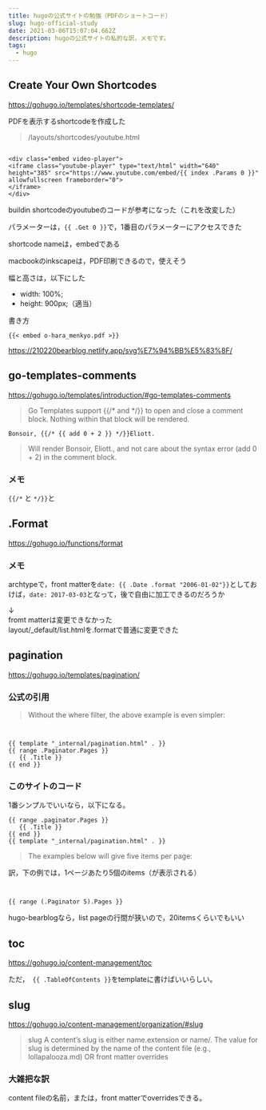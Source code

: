 ```yaml
---
title: hugoの公式サイトの勉強（PDFのショートコード）
slug: hugo-official-study
date: 2021-03-06T15:07:04.662Z
description: hugoの公式サイトの私的な訳，メモです。
tags:
  - hugo
---
```

## Create Your Own Shortcodes

<https://gohugo.io/templates/shortcode-templates/>

PDFを表示するshortcodeを作成した

>/layouts/shortcodes/youtube.html
```

<div class="embed video-player">
<iframe class="youtube-player" type="text/html" width="640" height="385" src="https://www.youtube.com/embed/{{ index .Params 0 }}" allowfullscreen frameborder="0">
</iframe>
</div>
```

buildin shortcodeのyoutubeのコードが参考になった（これを改変した）

パラメーターは，`{{ .Get 0 }}`で，1番目のパラメーターにアクセスできた

shortcode nameは，embedである

macbookのinkscapeは，PDF印刷できるので，使えそう

幅と高さは，以下にした

- width: 100%;
- height: 900px;（適当）

書き方
```
{{< embed o-hara_menkyo.pdf >}}
```

<https://210220bearblog.netlify.app/svg%E7%94%BB%E5%83%8F/>

## go-templates-comments
<https://gohugo.io/templates/introduction/#go-templates-comments>
>Go Templates support {{/* and */}} to open and close a comment block. Nothing within that block will be rendered.
```
Bonsoir, {{/* {{ add 0 + 2 }} */}}Eliott.
```
>Will render Bonsoir, Eliott., and not care about the syntax error (add 0 + 2) in the comment block.

### メモ
`{{/*` と `*/}}`と

## .Format
<https://gohugo.io/functions/format>

### メモ
archtypeで，front matterを`date: {{ .Date .format "2006-01-02"}}`としておけば，`date: 2017-03-03`となって，後で自由に加工できるのだろうか  
↓  
fromt matterは変更できなかった  
layout/_default/list.htmlを.formatで普通に変更できた

## pagination
<https://gohugo.io/templates/pagination/>

### 公式の引用
>Without the where filter, the above example is even 
simpler:
```


{{ template "_internal/pagination.html" . }}
{{ range .Paginator.Pages }}
   {{ .Title }}
{{ end }}
```

### このサイトのコード
1番シンプルでいいなら，以下になる。

```
{{ range .paginator.Pages }}
   {{ .Title }}
{{ end }}
{{ template "_internal/pagination.html" . }}
```
>The examples below will give five items per page:

訳，下の例では，1ページあたり5個のitems（が表示される）

```


{{ range (.Paginator 5).Pages }}
```

hugo-bearblogなら，list pageの行間が狭いので，20itemsくらいでもいい

## toc
<https://gohugo.io/content-management/toc>

ただ，` {{ .TableOfContents }}`をtemplateに書けばいいらしい。

## slug
<https://gohugo.io/content-management/organization/#slug>
>slug
A content’s slug is either name.extension or name/. The value for slug is determined by
the name of the content file (e.g., lollapalooza.md) OR
front matter overrides

### 大雑把な訳


content fileの名前，または，front matterでoverridesできる。